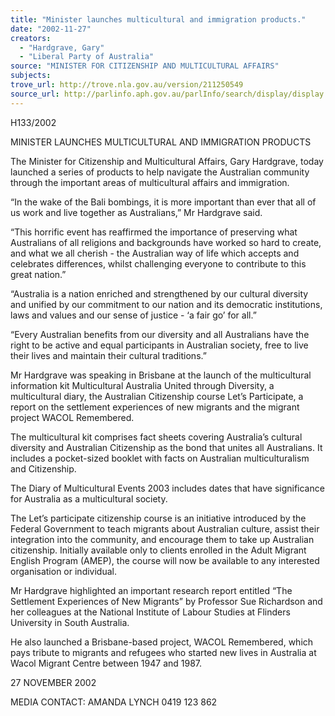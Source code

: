 ```yaml
---
title: "Minister launches multicultural and immigration products."
date: "2002-11-27"
creators:
  - "Hardgrave, Gary"
  - "Liberal Party of Australia"
source: "MINISTER FOR CITIZENSHIP AND MULTICULTURAL AFFAIRS"
subjects:
trove_url: http://trove.nla.gov.au/version/211250549
source_url: http://parlinfo.aph.gov.au/parlInfo/search/display/display.w3p;query=Id%3A%22media/pressrel/JB186%22
---
```


 H133/2002

 MINISTER LAUNCHES MULTICULTURAL AND IMMIGRATION PRODUCTS

 The Minister for Citizenship and Multicultural Affairs, Gary Hardgrave, today launched a series of products to help navigate the Australian community through the important areas of multicultural affairs and immigration.

 “In the wake of the Bali bombings, it is more important than ever that all of us work and live together as Australians,” Mr Hardgrave said.

 “This horrific event has reaffirmed the importance of preserving what Australians of all religions and backgrounds have worked so hard to create, and what we all cherish - the Australian way of life which accepts and celebrates differences, whilst challenging everyone to contribute to this great nation.”

 “Australia is a nation enriched and strengthened by our cultural diversity and unified by our commitment to our nation and its democratic institutions, laws and values and our sense of justice - ‘a fair go’ for all.”

 “Every Australian benefits from our diversity and all Australians have the right to be active and equal participants in Australian society, free to live their lives and maintain their cultural traditions.”

 Mr Hardgrave was speaking in Brisbane at the launch of the multicultural information kit Multicultural Australia United through Diversity, a multicultural diary, the Australian Citizenship course Let’s Participate, a report on the settlement experiences of new migrants and the migrant project WACOL Remembered.

 The multicultural kit comprises fact sheets covering Australia’s cultural diversity and Australian Citizenship as the bond that unites all Australians.  It includes a pocket-sized booklet with facts on Australian multiculturalism and Citizenship.

 The Diary of Multicultural Events 2003 includes dates that have significance for Australia as a multicultural society.

 The Let’s participate citizenship course is an initiative introduced by the Federal Government to teach migrants about Australian culture, assist their integration into the community, and encourage them to take up Australian citizenship. Initially available only to clients enrolled in the Adult Migrant English Program (AMEP), the course will now be available to any interested organisation or individual.

 Mr Hardgrave highlighted an important research report entitled “The Settlement Experiences of New Migrants” by Professor Sue Richardson and her colleagues at the National Institute of Labour Studies at Flinders University in South Australia.

 He also launched a Brisbane-based project, WACOL Remembered, which pays tribute to migrants and refugees who started new lives in Australia at Wacol Migrant Centre between 1947 and 1987.

 27 NOVEMBER 2002

 MEDIA CONTACT:  AMANDA LYNCH  0419 123 862

